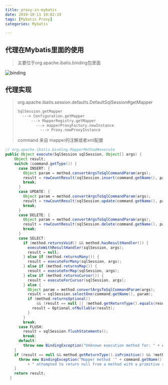 ```yaml
---
title: proxy-in-mybatis
date: 2019-10-11 19:02:19
tags: [Mybatis Proxy]
categories: Mybatis

---
```


## 代理在Mybatis里面的使用

> 主要位于org.apache.ibatis.binding包里面

![binding](https://youuwd.github.io/images/Package-binding.png)



## 代理实现

> org.apache.ibatis.session.defaults.DefaultSqlSession#getMapper  
>
> ```reStructuredText
> SqlSession.getMapper
>   ---> Configuration.getMapper 
>       ---> MapperRegistry.getMapper 
>         ---> mapperProxyFactory.newInstance 
>           ---> Proxy.newProxyInstance
> ```
>
> command 来自 mapper的注解或者xml配置
>
> 

```java
// org.apache.ibatis.binding.MapperMethod#execute
public Object execute(SqlSession sqlSession, Object[] args) {
    Object result;
    switch (command.getType()) {
      case INSERT: {
        Object param = method.convertArgsToSqlCommandParam(args);
        result = rowCountResult(sqlSession.insert(command.getName(), param));
        break;
      }
      case UPDATE: {
        Object param = method.convertArgsToSqlCommandParam(args);
        result = rowCountResult(sqlSession.update(command.getName(), param));
        break;
      }
      case DELETE: {
        Object param = method.convertArgsToSqlCommandParam(args);
        result = rowCountResult(sqlSession.delete(command.getName(), param));
        break;
      }
      case SELECT:
        if (method.returnsVoid() && method.hasResultHandler()) {
          executeWithResultHandler(sqlSession, args);
          result = null;
        } else if (method.returnsMany()) {
          result = executeForMany(sqlSession, args);
        } else if (method.returnsMap()) {
          result = executeForMap(sqlSession, args);
        } else if (method.returnsCursor()) {
          result = executeForCursor(sqlSession, args);
        } else {
          Object param = method.convertArgsToSqlCommandParam(args);
          result = sqlSession.selectOne(command.getName(), param);
          if (method.returnsOptional()
              && (result == null || !method.getReturnType().equals(result.getClass()))) {
            result = Optional.ofNullable(result);
          }
        }
        break;
      case FLUSH:
        result = sqlSession.flushStatements();
        break;
      default:
        throw new BindingException("Unknown execution method for: " + command.getName());
    }
    if (result == null && method.getReturnType().isPrimitive() && !method.returnsVoid()) {
      throw new BindingException("Mapper method '" + command.getName()
          + " attempted to return null from a method with a primitive return type (" + method.getReturnType() + ").");
    }
    return result;
  }
```

